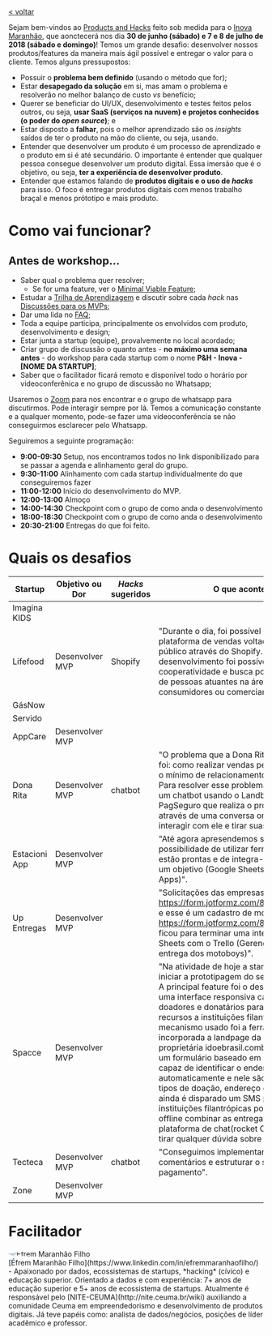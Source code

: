 [< voltar](https://productsandhacks.com)

Sejam bem-vindos ao [Products and Hacks](https://productsandhacks.com) feito sob medida para o [Inova Maranhão](http://inova.ma.gov.br), que aonctecerá nos dia **30 de junho (sábado) e 7 e 8 de julho de 2018 (sábado e domingo)**! Temos um grande desafio: desenvolver nossos produtos/features da maneira mais ágil possível e entregar o valor para o cliente. Temos alguns pressupostos:

  - Possuir o **problema bem definido** (usando o método que for);
  - Estar **desapegado da solução** em si, mas amam  o problema e resolverão no melhor balanço de custo *vs* benefício;
  - Querer se beneficiar do UI/UX, desenvolvimento e testes feitos pelos outros, ou seja, **usar SaaS (serviços na nuvem) e projetos conhecidos (o poder do _open source_)**; e
  - Estar disposto a **falhar**, pois o melhor aprendizado são os *insights* saídos de ter o produto na mão do cliente, ou seja, usando.
  - Entender que desenvolver um produto é um processo de aprendizado e o produto em si é até secundário. O importante é entender que qualquer pessoa consegue desenvolver um produto digital. Essa imersão que é o objetivo, ou seja, **ter a experiência de desenvolver produto**.
  - Entender que estamos falando de **produtos digitais e o uso de _hacks_** para isso. O foco é entregar produtos digitais com menos trabalho braçal e menos prótotipo e mais produto.
  

# Como vai funcionar?

## Antes de workshop...

  - Saber qual o problema quer resolver;
    - Se for uma feature, ver o [Minimal Viable Feature](https://www.youtube.com/watch?v=DEXNf2xjyRw);
  - Estudar a [Trilha de Aprendizagem](https://universidadeagora.com/trilha-de-aprendizagem-products-and-hacks/) e discutir sobre cada _hack_ nas [Discussões para os MVPs](https://comunidade.universidadeagora.com/tags/mvp);
  - Dar uma lida no [FAQ](https://productsandhacks.com/#faq);
  - Toda a equipe participa, principalmente os envolvidos com produto, desenvolvimento e design;
  - Estar junta a startup (equipe), provalvemente no local acordado;
  - Criar grupo de discussão o quanto antes - **no máximo uma semana antes** - do workshop para cada startup com o nome **P&H - Inova - [NOME DA STARTUP]**;
  - Saber que o facilitador ficará remoto e disponível todo o horário por videoconferênica e no grupo de discussão no Whatsapp;

Usaremos o [Zoom](https://zoom.us) para nos encontrar e o grupo de whatsapp para discutirmos. Pode interagir sempre por lá. Temos a comunicação constante e a qualquer momento, pode-se fazer uma videoconferência se não conseguirmos esclarecer pelo Whatsapp. 

Seguiremos a seguinte programação:
  - **9:00-09:30** Setup, nos encontramos todos no link disponibilizado para se passar a agenda e alinhamento geral do grupo.
  - **9:30-11:00** Alinhamento com cada startup individualmente do que conseguiremos fazer
  - **11:00-12:00** Início do desenvolvimento do MVP.
  - **12:00-13:00** Almoço
  - **14:00-14:30** Checkpoint com o grupo de como anda o desenvolvimento
  - **18:00-18:30** Checkpoint com o grupo de como anda o desenvolvimento
  - **20:30-21:00** Entregas do que foi feito.
  
# Quais os desafios

Startup      | Objetivo ou Dor | _Hacks_ sugeridos | O que aconteceu | Dia |
------------ | -------------  | -------------      | -------------   | ------------- |
Imagina KIDS |                |                   |               |  |
Lifefood | Desenvolver MVP| Shopify | "Durante o dia, foi possível desenvolver uma plataforma de vendas voltada ao grande público através do Shopify. O avanço do desenvolvimento foi possível por meio da cooperatividade e busca por conhecimento de pessoas atuantes na área, sejam consumidores ou comerciantes". | 07/07 |
GásNow | | | |  |
Servido | | | |  |
AppCare | Desenvolver MVP | | |  |
Dona Rita | Desenvolver MVP | chatbot | "O problema que a Dona Rita resolveu no P&H foi: como realizar vendas pelo site sem perder o mínimo de relacionamento com o cliente? Para resolver esse problema foi desenvolvido um chatbot usando o Landbot integrado ao PagSeguro que realiza o processo de vendas através de uma conversa onde o cliente pode interagir com ele e tirar suas dúvidas". | 30/06
Estacioni App | Desenvolver MVP | | "Até agora apresendemos sobre a possibilidade de utilizar  ferramentas que estão prontas e de integra-las para alcançar um objetivo (Google Sheets com Google Apps)". | 07/07 |
Up Entregas | Desenvolver MVP | | "Solicitações das empresas por entrega - https://form.jotformz.com/81873710975669 e esse é um cadastro de motoboys https://form.jotformz.com/81875918475676, ficou para terminar uma integração do Google Sheets com o Trello (Gerenciamento da entrega dos motoboys)". | 07/07 |
Spacce | Desenvolver MVP | | "Na atividade de hoje a startup Spacce pôde iniciar a prototipagem do seu aplicativo iDoe. A principal feature foi o desenvolvimento de uma interface responsiva capaz conectar doadores e donatários para o recebimento de recursos a instituições filantrópicas. O mecanismo usado foi a ferramenta Jotform incorporada a landpage da plataforma proprietária idoebrasil.combr. Nele foi criado um formulário baseado em geolocalização capaz de identificar o endereço do doador automaticamente e nele são informados os tipos de doação, endereço de recebimento e ainda é disparado um SMS para que as instituições filantrópicas possam de modo offline combinar as entregas, ou acessar a plataforma de chat(rocket Chat) da startup e tirar qualquer dúvida sobre o recebimento". | 30/06 |
Tecteca | Desenvolver MVP | chatbot | "Conseguimos implementar o chatbot dos comentários e estruturar o sistema de pagamento". | 07/07 |
Zone | Desenvolver MVP| | |  |

# Facilitador
<img style="vertical-align: middle; border-radius: 50%; display: block; margin-left: auto; margin-right: auto;" src="https://github.com/nite-ceuma/products-and-hacks/raw/gh-pages/img/efrem_maranhao_filho.png" alt="Éfrem Maranhão Filho">
[Éfrem Maranhão Filho](https://www.linkedin.com/in/efremmaranhaofilho/) - Apaixonado por dados, ecossistemas de startups, *hacking* (cívico) e educação superior. Orientado a dados e com experiência: 7+ anos de educação superior e 5+ anos de ecossistema de startups. Atualmente é responsável pelo [NITE-CEUMA](http://nite.ceuma.br/wiki) auxiliando a comunidade Ceuma em empreendedorismo e desenvolvimento de produtos digitais. Já teve papéis como: analista de dados/negócios, posições de líder acadêmico e professor.
